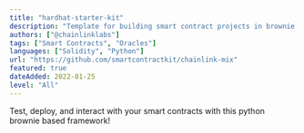 ```yaml
---
title: "hardhat-starter-kit"
description: "Template for building smart contract projects in brownie with solidity, python, and chainlink. "
authors: ["@chainlinklabs"]
tags: ["Smart Contracts", "Oracles"]
languages: ["Solidity", "Python"]
url: "https://github.com/smartcontractkit/chainlink-mix"
featured: true
dateAdded: 2022-01-25
level: "All"
---
```


Test, deploy, and interact with your smart contracts with this python brownie based framework!
